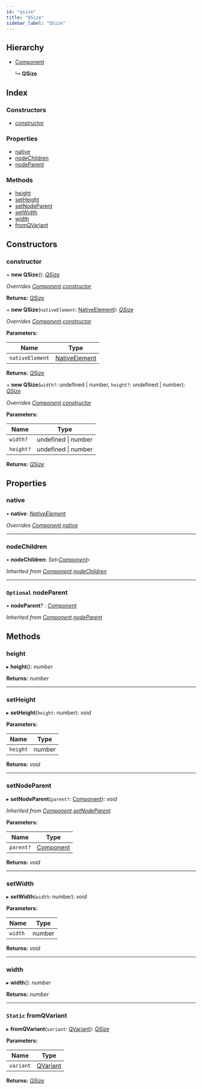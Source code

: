 ```yaml
---
id: "qsize"
title: "QSize"
sidebar_label: "QSize"
---
```


## Hierarchy

* [Component](component.md)

  ↳ **QSize**

## Index

### Constructors

* [constructor](qsize.md#constructor)

### Properties

* [native](qsize.md#native)
* [nodeChildren](qsize.md#nodechildren)
* [nodeParent](qsize.md#optional-nodeparent)

### Methods

* [height](qsize.md#height)
* [setHeight](qsize.md#setheight)
* [setNodeParent](qsize.md#setnodeparent)
* [setWidth](qsize.md#setwidth)
* [width](qsize.md#width)
* [fromQVariant](qsize.md#static-fromqvariant)

## Constructors

###  constructor

\+ **new QSize**(): *[QSize](qsize.md)*

*Overrides [Component](component.md).[constructor](component.md#constructor)*

**Returns:** *[QSize](qsize.md)*

\+ **new QSize**(`nativeElement`: [NativeElement](../globals.md#nativeelement)): *[QSize](qsize.md)*

*Overrides [Component](component.md).[constructor](component.md#constructor)*

**Parameters:**

Name | Type |
------ | ------ |
`nativeElement` | [NativeElement](../globals.md#nativeelement) |

**Returns:** *[QSize](qsize.md)*

\+ **new QSize**(`width?`: undefined | number, `height?`: undefined | number): *[QSize](qsize.md)*

*Overrides [Component](component.md).[constructor](component.md#constructor)*

**Parameters:**

Name | Type |
------ | ------ |
`width?` | undefined &#124; number |
`height?` | undefined &#124; number |

**Returns:** *[QSize](qsize.md)*

## Properties

###  native

• **native**: *[NativeElement](../globals.md#nativeelement)*

*Overrides [Component](component.md).[native](component.md#abstract-native)*

___

###  nodeChildren

• **nodeChildren**: *Set‹[Component](component.md)›*

*Inherited from [Component](component.md).[nodeChildren](component.md#nodechildren)*

___

### `Optional` nodeParent

• **nodeParent**? : *[Component](component.md)*

*Inherited from [Component](component.md).[nodeParent](component.md#optional-nodeparent)*

## Methods

###  height

▸ **height**(): *number*

**Returns:** *number*

___

###  setHeight

▸ **setHeight**(`height`: number): *void*

**Parameters:**

Name | Type |
------ | ------ |
`height` | number |

**Returns:** *void*

___

###  setNodeParent

▸ **setNodeParent**(`parent?`: [Component](component.md)): *void*

*Inherited from [Component](component.md).[setNodeParent](component.md#setnodeparent)*

**Parameters:**

Name | Type |
------ | ------ |
`parent?` | [Component](component.md) |

**Returns:** *void*

___

###  setWidth

▸ **setWidth**(`width`: number): *void*

**Parameters:**

Name | Type |
------ | ------ |
`width` | number |

**Returns:** *void*

___

###  width

▸ **width**(): *number*

**Returns:** *number*

___

### `Static` fromQVariant

▸ **fromQVariant**(`variant`: [QVariant](qvariant.md)): *[QSize](qsize.md)*

**Parameters:**

Name | Type |
------ | ------ |
`variant` | [QVariant](qvariant.md) |

**Returns:** *[QSize](qsize.md)*
